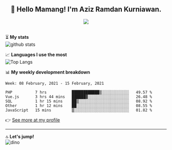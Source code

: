 <h2 align="center">👋 Hello Mamang! I'm Aziz Ramdan Kurniawan.</h2>  
<p align="center">
  <img src="https://komarev.com/ghpvc/?username=azizramdan"> <br><br>
</p>
    
⏳ **My stats**  
![github stats](https://github-readme-stats.vercel.app/api?username=azizramdan&show_icons=true&count_private=true&title_color=000&hide_border=true&hide_title=true)  

📈 **Languages I use the most**  
![Top Langs](https://github-readme-stats.vercel.app/api/top-langs/?username=azizramdan&layout=compact&langs_count=6&hide=tsql&hide_border=true&hide_title=true&exclude_repo=Futsal-Go,Futsal-Go-Admin,Sistem-Informasi-Sensus-Harian-Rawat-Inap)  

📊 **My weekly development breakdown**
<!--START_SECTION:waka-->
```text
Week: 08 February, 2021 - 15 February, 2021

PHP          7 hrs           ████████████▒░░░░░░░░░░░░   49.57 % 
Vue.js       3 hrs 44 mins   ██████▓░░░░░░░░░░░░░░░░░░   26.48 % 
SQL          1 hr 15 mins    ██▒░░░░░░░░░░░░░░░░░░░░░░   08.92 % 
Other        1 hr 12 mins    ██░░░░░░░░░░░░░░░░░░░░░░░   08.55 % 
JavaScript   15 mins         ▒░░░░░░░░░░░░░░░░░░░░░░░░   01.82 % 
```
<!--END_SECTION:waka-->
👉 [See more at my profile](https://wakatime.com/@azizramdan)
***
🔝 **Let's jump!**  
![dino](https://raw.githubusercontent.com/azizramdan/azizramdan/master/dino.gif)  
